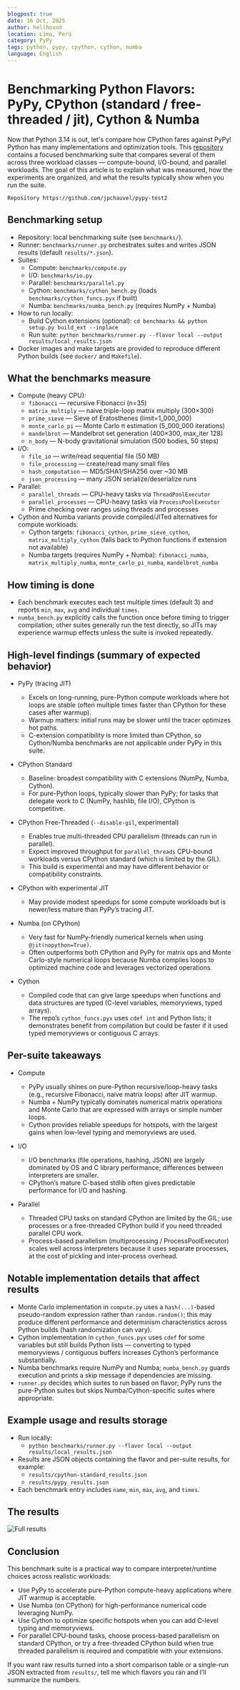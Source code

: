 ```yaml
---
blogpost: true
date: 16 Oct, 2025
author: hellhound
location: Lima, Perú
category: PyPy
tags: python, pypy, cpython, cython, numba
language: English
---
```


# Benchmarking Python Flavors: PyPy, CPython (standard / free-threaded / jit), Cython & Numba

Now that Python 3.14 is out, let's compare how CPython fares against PyPy!
Python has many implementations and optimization tools. This
[repository](https://github.com/jpchauvel/pypy-test2) contains a focused
benchmarking suite that compares several of them across three workload classes
— compute-bound, I/O-bound, and parallel workloads. The goal of this article is
to explain what was measured, how the experiments are organized, and what the
results typically show when you run the suite.

```{note}
Repository https://github.com/jpchauvel/pypy-test2
```

## Benchmarking setup

- Repository: local benchmarking suite (see `benchmarks/`).
- Runner: `benchmarks/runner.py` orchestrates suites and writes JSON results
(default `results/*.json`).
- Suites:
  - Compute: `benchmarks/compute.py`
  - I/O: `benchmarks/io.py`
  - Parallel: `benchmarks/parallel.py`
  - Cython: `benchmarks/cython_bench.py` (loads `benchmarks/cython_funcs.pyx`
  if built)
  - Numba: `benchmarks/numba_bench.py` (requires NumPy + Numba)
- How to run locally:
  - Build Cython extensions (optional): `cd benchmarks && python setup.py
  build_ext --inplace`
  - Run suite: `python benchmarks/runner.py --flavor local --output
  results/local_results.json`
- Docker images and make targets are provided to reproduce different Python
builds (see `docker/` and `Makefile`).

## What the benchmarks measure

- Compute (heavy CPU):
  - `fibonacci` — recursive Fibonacci (n=35)
  - `matrix_multiply` — naive triple-loop matrix multiply (300×300)
  - `prime_sieve` — Sieve of Eratosthenes (limit=1_000_000)
  - `monte_carlo_pi` — Monte Carlo π estimation (5_000_000 iterations)
  - `mandelbrot` — Mandelbrot set generation (400×300, max_iter 128)
  - `n_body` — N-body gravitational simulation (500 bodies, 50 steps)
- I/O:
  - `file_io` — write/read sequential file (50 MB)
  - `file_processing` — create/read many small files
  - `hash_computation` — MD5/SHA1/SHA256 over ~30 MB
  - `json_processing` — many JSON serialize/deserialize runs
- Parallel:
  - `parallel_threads` — CPU-heavy tasks via `ThreadPoolExecutor`
  - `parallel_processes` — CPU-heavy tasks via `ProcessPoolExecutor`
  - Prime checking over ranges using threads and processes
- Cython and Numba variants provide compiled/JITed alternatives for compute
workloads:
  - Cython targets: `fibonacci_cython`, `prime_sieve_cython`,
  `matrix_multiply_cython` (falls back to Python functions if extension not
  available)
  - Numba targets (requires NumPy + Numba): `fibonacci_numba`,
  `matrix_multiply_numba`, `monte_carlo_pi_numba`, `mandelbrot_numba`

## How timing is done

- Each benchmark executes each test multiple times (default 3) and reports
`min`, `max`, `avg` and individual `times`.
- `numba_bench.py` explicitly calls the function once before timing to trigger
compilation; other suites generally run the test directly, so JITs may
experience warmup effects unless the suite is invoked repeatedly.

## High-level findings (summary of expected behavior)

- PyPy (tracing JIT)
  - Excels on long-running, pure-Python compute workloads where hot loops are
  stable (often multiple times faster than CPython for these cases after
  warmup).
  - Warmup matters: initial runs may be slower until the tracer optimizes hot
  paths.
  - C-extension compatibility is more limited than CPython, so Cython/Numba
  benchmarks are not applicable under PyPy in this suite.

- CPython Standard
  - Baseline: broadest compatibility with C extensions (NumPy, Numba, Cython).
  - For pure-Python loops, typically slower than PyPy; for tasks that delegate
  work to C (NumPy, hashlib, file I/O), CPython is competitive.

- CPython Free-Threaded (`--disable-gil`, experimental)
  - Enables true multi-threaded CPU parallelism (threads can run in parallel).
  - Expect improved throughput for `parallel_threads` CPU-bound workloads
  versus CPython standard (which is limited by the GIL).
  - This build is experimental and may have different behavior or compatibility
  constraints.

- CPython with experimental JIT
  - May provide modest speedups for some compute workloads but is newer/less
  mature than PyPy’s tracing JIT.

- Numba (on CPython)
  - Very fast for NumPy-friendly numerical kernels when using
  `@jit(nopython=True)`.
  - Often outperforms both CPython and PyPy for matrix ops and Monte
  Carlo-style numerical loops because Numba compiles loops to optimized machine
  code and leverages vectorized operations.

- Cython
  - Compiled code that can give large speedups when functions and data
  structures are typed (C-level variables, memoryviews, typed arrays).
  - The repo’s `cython_funcs.pyx` uses `cdef int` and Python lists; it
  demonstrates benefit from compilation but could be faster if it used typed
  memoryviews or contiguous C arrays.

## Per-suite takeaways

- Compute
  - PyPy usually shines on pure-Python recursive/loop-heavy tasks (e.g.,
  recursive Fibonacci, naive matrix loops) after JIT warmup.
  - Numba + NumPy typically dominates numerical matrix operations and Monte
  Carlo that are expressed with arrays or simple number loops.
  - Cython provides reliable speedups for hotspots, with the largest gains when
  low-level typing and memoryviews are used.

- I/O
  - I/O benchmarks (file operations, hashing, JSON) are largely dominated by OS
  and C library performance; differences between interpreters are smaller.
  - CPython’s mature C-based stdlib often gives predictable performance for I/O
  and hashing.

- Parallel
  - Threaded CPU tasks on standard CPython are limited by the GIL; use
  processes or a free-threaded CPython build if you need threaded parallel CPU
  work.
  - Process-based parallelism (multiprocessing / ProcessPoolExecutor) scales
  well across interpreters because it uses separate processes, at the cost of
  pickling and inter-process overhead.

## Notable implementation details that affect results

- Monte Carlo implementation in `compute.py` uses a `hash(...)`-based
pseudo-random expression rather than `random.random()`; this may produce
different performance and determinism characteristics across Python builds
(hash randomization can vary).
- Cython implementation in `cython_funcs.pyx` uses `cdef` for some variables
but still builds Python lists — converting to typed memoryviews / contiguous
buffers increases Cython’s performance substantially.
- Numba benchmarks require NumPy and Numba; `numba_bench.py` guards execution
and prints a skip message if dependencies are missing.
- `runner.py` decides which suites to run based on flavor; PyPy runs the
pure-Python suites but skips Numba/Cython-specific suites where appropriate.

## Example usage and results storage

- Run locally:
  - `python benchmarks/runner.py --flavor local --output
  results/local_results.json`
- Results are JSON objects containing the flavor and per-suite results, for
example:
  - `results/cpython-standard_results.json`
  - `results/pypy_results.json`
- Each benchmark entry includes `name`, `min`, `max`, `avg`, and `times`.

## The results

![Full results](/_static/images/pypy-benchmark-take2.png)

## Conclusion

This benchmark suite is a practical way to compare interpreter/runtime choices
across realistic workloads:
- Use PyPy to accelerate pure-Python compute-heavy applications where JIT
warmup is acceptable.
- Use Numba (on CPython) for high-performance numerical code leveraging NumPy.
- Use Cython to optimize specific hotspots when you can add C-level typing and
memoryviews.
- For parallel CPU-bound tasks, choose process-based parallelism on standard
CPython, or try a free-threaded CPython build when true threaded parallelism is
required and compatible with your extensions.

If you want raw results turned into a short comparison table or a single-run
JSON extracted from `results/`, tell me which flavors you ran and I’ll
summarize the numbers.
